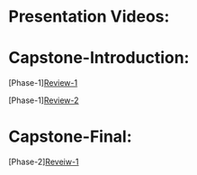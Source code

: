 # Presentation Videos:

# Capstone-Introduction:
  
[Phase-1][Review-1](https://drive.google.com/file/d/1kescFwHJxnVGZ6HzmyU3yRITKlqdydgT/view?usp=sharing )

[Phase-1][Review-2](https://drive.google.com/file/d/1n2J9PaMTP4ymykssRO6ah_oudfEvKjMv/view?usp=drive_link)

# Capstone-Final:
  
[Phase-2][Reveiw-1](https://drive.google.com/drive/folders/1r1LICALciicXkbRTLAOzJUoh3myzfue1?usp=sharing)
